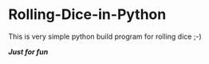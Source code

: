 # Rolling-Dice-in-Python
This is very simple python build program for rolling dice ;-) 

*******Just for fun*******
